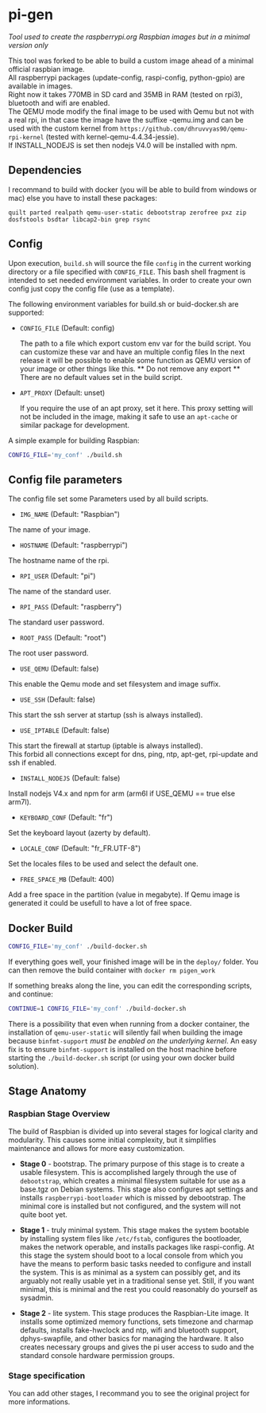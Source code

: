 # pi-gen
_Tool used to create the raspberrypi.org Raspbian images but in a minimal version only_

This tool was forked to be able to build a custom image ahead of a minimal official raspbian image.  
All raspberrypi packages (update-config, raspi-config, python-gpio) are available in images.  
Right now it takes 770MB in SD card and 35MB in RAM (tested on rpi3), bluetooth and wifi are enabled.  
The QEMU mode modify the final image to be used with Qemu but not with a real rpi, in that case the image have the suffixe -qemu.img
and can be used with the custom kernel from `https://github.com/dhruvvyas90/qemu-rpi-kernel` (tested with kernel-qemu-4.4.34-jessie).  
If INSTALL_NODEJS is set then nodejs V4.0 will be installed with npm.

## Dependencies

I recommand to build with docker (you will be able to build from windows or mac) else you have to install these packages:

`quilt parted realpath qemu-user-static debootstrap zerofree pxz zip dosfstools bsdtar libcap2-bin grep rsync`

## Config

Upon execution, `build.sh` will source the file `config` in the current
working directory or a file specified with `CONFIG_FILE`.  This bash shell fragment is intended to set needed
environment variables. In order to create your own config just copy the config file (use as a template).

The following environment variables for build.sh or buid-docker.sh are supported:

 * `CONFIG_FILE` (Default: config)

   The path to a file which export custom env var for the build script. You can customize these var and have an multiple config files
   In the next release it will be possible to enable some function as QEMU version of your image or other things like this.
   ** Do not remove any export ** There are no default values set in the build script.

 * `APT_PROXY` (Default: unset)

   If you require the use of an apt proxy, set it here.  This proxy setting
   will not be included in the image, making it safe to use an `apt-cache` or
   similar package for development.

A simple example for building Raspbian:

```bash
CONFIG_FILE='my_conf' ./build.sh
```

## Config file parameters

The config file set some Parameters used by all build scripts.

  * `IMG_NAME` (Default: <string> "Raspbian")

  The name of your image.

  * `HOSTNAME` (Default: <string> "raspberrypi")

  The hostname name of the rpi.

  * `RPI_USER` (Default: <string> "pi")

  The name of the standard user.

  * `RPI_PASS` (Default: <string> "raspberry")

  The standard user password.

  * `ROOT_PASS` (Default: <string> "root")

  The root user password.

  * `USE_QEMU` (Default: <boolean> false)

  This enable the Qemu mode and set filesystem and image suffix.

  * `USE_SSH` (Default: <boolean> false)

  This start the ssh server at startup (ssh is always installed).

  * `USE_IPTABLE` (Default: <boolean> false)

  This start the firewall at startup (iptable is always installed).  
  This forbid all connections except for dns, ping, ntp, apt-get, rpi-update and ssh if enabled.

  * `INSTALL_NODEJS` (Default: <boolean> false)

  Install nodejs V4.x and npm for arm (arm6l if USE_QEMU == true else arm7l).

  * `KEYBOARD_CONF` (Default: <string> "fr")

  Set the keyboard layout (azerty by default).

  * `LOCALE_CONF` (Default: <string> "fr_FR.UTF-8")

  Set the locales files to be used and select the default one.

  * `FREE_SPACE_MB` (Default: <int> 400)

  Add a free space in the partition (value in megabyte). If Qemu image is generated it could be usefull to have a lot of free space.


## Docker Build

```bash
CONFIG_FILE='my_conf' ./build-docker.sh
```
If everything goes well, your finished image will be in the `deploy/` folder.
You can then remove the build container with `docker rm pigen_work`

If something breaks along the line, you can edit the corresponding scripts, and
continue:

```bash
CONTINUE=1 CONFIG_FILE='my_conf' ./build-docker.sh
```

There is a possibility that even when running from a docker container, the installation of `qemu-user-static` will silently fail when building the image because `binfmt-support` _must be enabled on the underlying kernel_. An easy fix is to ensure `binfmt-support` is installed on the host machine before starting the `./build-docker.sh` script (or using your own docker build solution).

## Stage Anatomy

### Raspbian Stage Overview

The build of Raspbian is divided up into several stages for logical clarity
and modularity.  This causes some initial complexity, but it simplifies
maintenance and allows for more easy customization.

 - **Stage 0** - bootstrap.  The primary purpose of this stage is to create a
   usable filesystem.  This is accomplished largely through the use of
   `debootstrap`, which creates a minimal filesystem suitable for use as a
   base.tgz on Debian systems.  This stage also configures apt settings and
   installs `raspberrypi-bootloader` which is missed by debootstrap.  The
   minimal core is installed but not configured, and the system will not quite
   boot yet.

 - **Stage 1** - truly minimal system.  This stage makes the system bootable by
   installing system files like `/etc/fstab`, configures the bootloader, makes
   the network operable, and installs packages like raspi-config.  At this
   stage the system should boot to a local console from which you have the
   means to perform basic tasks needed to configure and install the system.
   This is as minimal as a system can possibly get, and its arguably not
   really usable yet in a traditional sense yet.  Still, if you want minimal,
   this is minimal and the rest you could reasonably do yourself as sysadmin.

 - **Stage 2** - lite system.  This stage produces the Raspbian-Lite image.  It
   installs some optimized memory functions, sets timezone and charmap
   defaults, installs fake-hwclock and ntp, wifi and bluetooth support,
   dphys-swapfile, and other basics for managing the hardware.  It also
   creates necessary groups and gives the pi user access to sudo and the
   standard console hardware permission groups.


### Stage specification
You can add other stages, I recommand you to see the original project for more informations.
